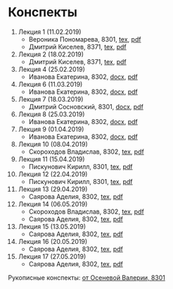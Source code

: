 # Конспекты

1. Лекция 1 (11.02.2019)
    * Вероника Пономарева, 8301, [tex](notes/ponomareva-1.tex), [pdf](notes/ponomareva-1.pdf)
    * Дмитрий Киселев, 8371, [tex](notes/kiselev-1.tex), [pdf](notes/kiselev-1.pdf)
1. Лекция 2 (18.02.2019)
    * Дмитрий Киселев, 8371, [tex](notes/kiselev-2.zip), [pdf](notes/kiselev-2.pdf)
1. Лекция 4 (25.02.2019)
    * Иванова Екатерина, 8302, [docx](notes/ivanova-4.docx), [pdf](notes/ivanova-4.pdf)
1. Лекция 6 (11.03.2019)
    * Иванова Екатерина, 8302, [docx](notes/ivanova-6.docx), [pdf](notes/ivanova-6.pdf)
1. Лекция 7 (18.03.2019)
    * Дмитрий Сосновский, 8301, [docx](notes/sosnovsky-6.docx), [pdf](notes/sosnovsky-6.pdf)
1. Лекция 8 (25.03.2019)
    * Иванова Екатерина, 8302, [docx](notes/ivanova-8.docx), [pdf](notes/ivanova-8.pdf)
1. Лекция 9 (01.04.2019)
    * Иванова Екатерина, 8302, [docx](notes/ivanova-9.docx), [pdf](notes/ivanova-9.pdf)
1. Лекция 10 (08.04.2019)
    * Скороходов Владислав, 8302, [tex](notes/skorohodov-10.zip), [pdf](notes/skorohodov-10.pdf)
1. Лекция 11 (15.04.2019)
    * Пискунович Кирилл, 8301, [tex](notes/piskunovich-11.tex), [pdf](notes/piskunovich-11.pdf)
1. Лекция 12 (22.04.2019)
    * Пискунович Кирилл, 8301, [tex](notes/piskunovich-12.tex), [pdf](notes/piskunovich-12.pdf)
1. Лекция 13 (29.04.2019)
    * Саярова Аделия, 8302, [tex](notes/sayarova-13.tex), [pdf](notes/sayarova-13.pdf)
1. Лекция 14 (06.05.2019)
    * Скороходов Владислав, 8302, [tex](notes/skorohodov-14.zip), [pdf](notes/skorohodov-14.pdf)
    * Саярова Аделия, 8302, [tex](notes/sayarova-14.tex), [pdf](notes/sayarova-14.pdf)
1. Лекция 15 (13.05.2019)
    * Саярова Аделия, 8302, [tex](notes/sayarova-15.zip), [pdf](notes/sayarova-15.pdf)
1. Лекция 16 (20.05.2019)
    * Саярова Аделия, 8302, [tex](notes/sayarova-16.zip), [pdf](notes/sayarova-16.pdf)
1. Лекция 17 (27.05.2019)
    * Саярова Аделия, 8302, [tex](notes/sayarova-17.zip), [pdf](notes/sayarova-17.pdf)

Рукописные конспекты: [от Осеневой Валерии, 8301](https://yadi.sk/d/kAM3sOXivn1jwA)
